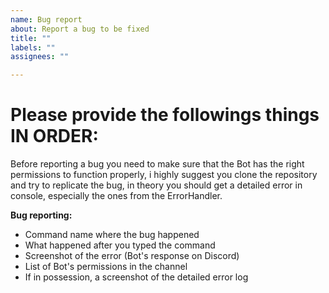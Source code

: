 ```yaml
---
name: Bug report
about: Report a bug to be fixed
title: ""
labels: ""
assignees: ""

---
```


# Please provide the followings things IN ORDER:

Before reporting a bug you need to make sure that the Bot has the right permissions to function properly, i highly suggest you clone the repository and try to replicate the bug, in theory you should get a detailed error in console, especially the ones from the ErrorHandler.

**Bug reporting:**

- Command name where the bug happened
- What happened after you typed the command
- Screenshot of the error (Bot's response on Discord)
- List of Bot's permissions in the channel
- If in possession, a screenshot of the detailed error log
